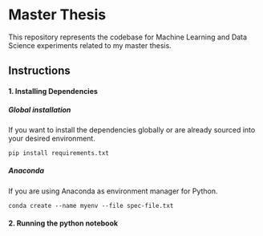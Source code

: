 # Master Thesis
This repository represents the codebase for Machine Learning and Data Science experiments related to my master thesis.

## Instructions

#### 1. Installing Dependencies

##### Global installation
If you want to install the dependencies globally or are already sourced into your desired environment.
```
pip install requirements.txt
```
##### Anaconda
If you are using Anaconda as environment manager for Python.
```
conda create --name myenv --file spec-file.txt
```

#### 2. Running the python notebook

